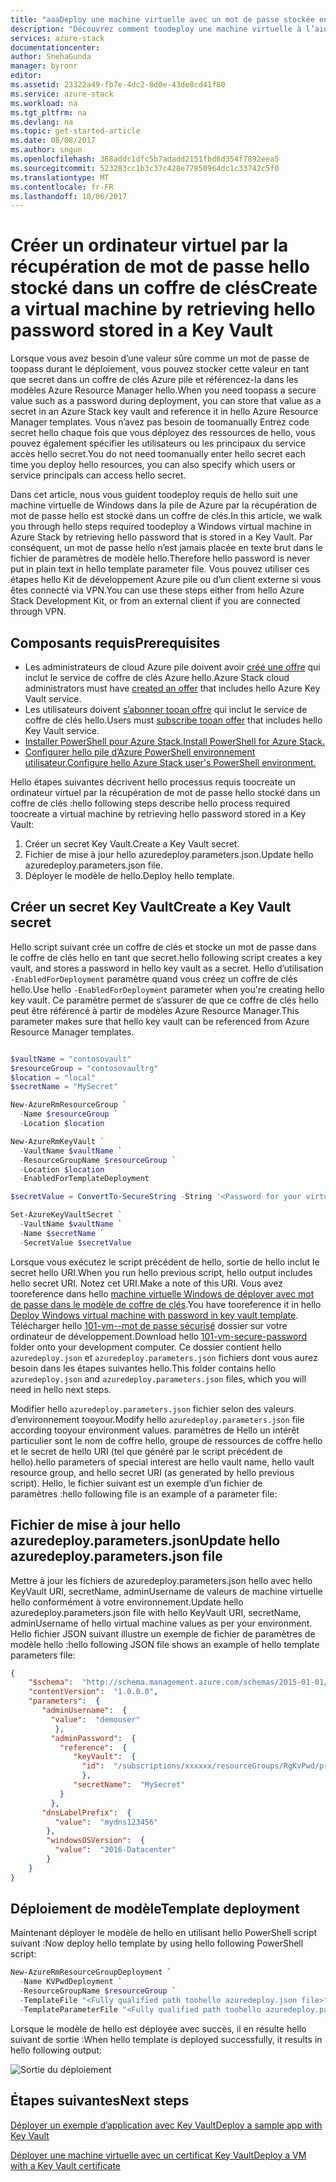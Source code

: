 ```yaml
---
title: "aaaDeploy une machine virtuelle avec un mot de passe stockée en toute sécurité sur la pile de Azure | Documents Microsoft"
description: "Découvrez comment toodeploy une machine virtuelle à l’aide d’un mot de passe stockés dans la pile d’Azure Key Vault"
services: azure-stack
documentationcenter: 
author: SnehaGunda
manager: byronr
editor: 
ms.assetid: 23322a49-fb7e-4dc2-8d0e-43de8cd41f80
ms.service: azure-stack
ms.workload: na
ms.tgt_pltfrm: na
ms.devlang: na
ms.topic: get-started-article
ms.date: 08/08/2017
ms.author: sngun
ms.openlocfilehash: 368addc1dfc5b7adadd2151fbd6d354f7892eea5
ms.sourcegitcommit: 523283cc1b3c37c428e77850964dc1c33742c5f0
ms.translationtype: MT
ms.contentlocale: fr-FR
ms.lasthandoff: 10/06/2017
---
```

# <a name="create-a-virtual-machine-by-retrieving-hello-password-stored-in-a-key-vault"></a><span data-ttu-id="a4274-103">Créer un ordinateur virtuel par la récupération de mot de passe hello stocké dans un coffre de clés</span><span class="sxs-lookup"><span data-stu-id="a4274-103">Create a virtual machine by retrieving hello password stored in a Key Vault</span></span>

<span data-ttu-id="a4274-104">Lorsque vous avez besoin d’une valeur sûre comme un mot de passe de toopass durant le déploiement, vous pouvez stocker cette valeur en tant que secret dans un coffre de clés Azure pile et référencez-la dans les modèles Azure Resource Manager hello.</span><span class="sxs-lookup"><span data-stu-id="a4274-104">When you need toopass a secure value such as a password during deployment, you can store that value as a secret in an Azure Stack key vault and reference it in hello Azure Resource Manager templates.</span></span> <span data-ttu-id="a4274-105">Vous n’avez pas besoin de toomanually Entrez code secret hello chaque fois que vous déployez des ressources de hello, vous pouvez également spécifier les utilisateurs ou les principaux du service accès hello secret.</span><span class="sxs-lookup"><span data-stu-id="a4274-105">You do not need toomanually enter hello secret each time you deploy hello resources, you can also specify which users or service principals can access hello secret.</span></span> 

<span data-ttu-id="a4274-106">Dans cet article, nous vous guident toodeploy requis de hello suit une machine virtuelle de Windows dans la pile de Azure par la récupération de mot de passe hello est stocké dans un coffre de clés.</span><span class="sxs-lookup"><span data-stu-id="a4274-106">In this article, we walk you through hello steps required toodeploy a Windows virtual machine in Azure Stack by retrieving hello password that is stored in a Key Vault.</span></span> <span data-ttu-id="a4274-107">Par conséquent, un mot de passe hello n’est jamais placée en texte brut dans le fichier de paramètres de modèle hello.</span><span class="sxs-lookup"><span data-stu-id="a4274-107">Therefore hello password is never put in plain text in hello template parameter file.</span></span> <span data-ttu-id="a4274-108">Vous pouvez utiliser ces étapes hello Kit de développement Azure pile ou d’un client externe si vous êtes connecté via VPN.</span><span class="sxs-lookup"><span data-stu-id="a4274-108">You can use these steps either from hello Azure Stack Development Kit, or from an external client if you are connected through VPN.</span></span>

## <a name="prerequisites"></a><span data-ttu-id="a4274-109">Composants requis</span><span class="sxs-lookup"><span data-stu-id="a4274-109">Prerequisites</span></span>

* <span data-ttu-id="a4274-110">Les administrateurs de cloud Azure pile doivent avoir [créé une offre](azure-stack-create-offer.md) qui inclut le service de coffre de clés Azure hello.</span><span class="sxs-lookup"><span data-stu-id="a4274-110">Azure Stack cloud administrators must have [created an offer](azure-stack-create-offer.md) that includes hello Azure Key Vault service.</span></span>  
* <span data-ttu-id="a4274-111">Les utilisateurs doivent [s’abonner tooan offre](azure-stack-subscribe-plan-provision-vm.md) qui inclut le service de coffre de clés hello.</span><span class="sxs-lookup"><span data-stu-id="a4274-111">Users must [subscribe tooan offer](azure-stack-subscribe-plan-provision-vm.md) that includes hello Key Vault service.</span></span>  
* [<span data-ttu-id="a4274-112">Installer PowerShell pour Azure Stack.</span><span class="sxs-lookup"><span data-stu-id="a4274-112">Install PowerShell for Azure Stack.</span></span>](azure-stack-powershell-install.md)  
* [<span data-ttu-id="a4274-113">Configurer hello pile d’Azure PowerShell environnement utilisateur.</span><span class="sxs-lookup"><span data-stu-id="a4274-113">Configure hello Azure Stack user's PowerShell environment.</span></span>](azure-stack-powershell-configure-user.md)

<span data-ttu-id="a4274-114">Hello étapes suivantes décrivent hello processus requis toocreate un ordinateur virtuel par la récupération de mot de passe hello stocké dans un coffre de clés :</span><span class="sxs-lookup"><span data-stu-id="a4274-114">hello following steps describe hello process required toocreate a virtual machine by retrieving hello password stored in a Key Vault:</span></span>

1. <span data-ttu-id="a4274-115">Créer un secret Key Vault.</span><span class="sxs-lookup"><span data-stu-id="a4274-115">Create a Key Vault secret.</span></span>
2. <span data-ttu-id="a4274-116">Fichier de mise à jour hello azuredeploy.parameters.json.</span><span class="sxs-lookup"><span data-stu-id="a4274-116">Update hello azuredeploy.parameters.json file.</span></span>
3. <span data-ttu-id="a4274-117">Déployer le modèle de hello.</span><span class="sxs-lookup"><span data-stu-id="a4274-117">Deploy hello template.</span></span>

## <a name="create-a-key-vault-secret"></a><span data-ttu-id="a4274-118">Créer un secret Key Vault</span><span class="sxs-lookup"><span data-stu-id="a4274-118">Create a Key Vault secret</span></span>

<span data-ttu-id="a4274-119">Hello script suivant crée un coffre de clés et stocke un mot de passe dans le coffre de clés hello en tant que secret.</span><span class="sxs-lookup"><span data-stu-id="a4274-119">hello following script creates a key vault, and stores a password in hello key vault as a secret.</span></span> <span data-ttu-id="a4274-120">Hello d’utilisation `-EnabledForDeployment` paramètre quand vous créez un coffre de clés hello.</span><span class="sxs-lookup"><span data-stu-id="a4274-120">Use hello `-EnabledForDeployment` parameter when you're creating hello key vault.</span></span> <span data-ttu-id="a4274-121">Ce paramètre permet de s’assurer de que ce coffre de clés hello peut être référencé à partir de modèles Azure Resource Manager.</span><span class="sxs-lookup"><span data-stu-id="a4274-121">This parameter makes sure that hello key vault can be referenced from Azure Resource Manager templates.</span></span>

```powershell

$vaultName = "contosovault"
$resourceGroup = "contosovaultrg"
$location = "local"
$secretName = "MySecret"

New-AzureRmResourceGroup `
  -Name $resourceGroup `
  -Location $location

New-AzureRmKeyVault `
  -VaultName $vaultName `
  -ResourceGroupName $resourceGroup `
  -Location $location
  -EnabledForTemplateDeployment

$secretValue = ConvertTo-SecureString -String '<Password for your virtual machine>' -AsPlainText -Force

Set-AzureKeyVaultSecret `
  -VaultName $vaultName `
  -Name $secretName `
  -SecretValue $secretValue

```

<span data-ttu-id="a4274-122">Lorsque vous exécutez le script précédent de hello, sortie de hello inclut le secret hello URI.</span><span class="sxs-lookup"><span data-stu-id="a4274-122">When you run hello previous script, hello output includes hello secret URI.</span></span> <span data-ttu-id="a4274-123">Notez cet URI.</span><span class="sxs-lookup"><span data-stu-id="a4274-123">Make a note of this URI.</span></span> <span data-ttu-id="a4274-124">Vous avez tooreference dans hello [machine virtuelle Windows de déployer avec mot de passe dans le modèle de coffre de clés](https://github.com/Azure/azure-quickstart-templates/tree/master/101-vm-secure-password).</span><span class="sxs-lookup"><span data-stu-id="a4274-124">You have tooreference it in hello [Deploy Windows virtual machine with password in key vault template](https://github.com/Azure/azure-quickstart-templates/tree/master/101-vm-secure-password).</span></span> <span data-ttu-id="a4274-125">Télécharger hello [101-vm--mot de passe sécurisé](https://github.com/Azure/azure-quickstart-templates/tree/master/101-vm-secure-password) dossier sur votre ordinateur de développement.</span><span class="sxs-lookup"><span data-stu-id="a4274-125">Download hello [101-vm-secure-password](https://github.com/Azure/azure-quickstart-templates/tree/master/101-vm-secure-password) folder onto your development computer.</span></span> <span data-ttu-id="a4274-126">Ce dossier contient hello `azuredeploy.json` et `azuredeploy.parameters.json` fichiers dont vous aurez besoin dans les étapes suivantes hello.</span><span class="sxs-lookup"><span data-stu-id="a4274-126">This folder contains hello `azuredeploy.json` and `azuredeploy.parameters.json` files, which you will need in hello next steps.</span></span>

<span data-ttu-id="a4274-127">Modifier hello `azuredeploy.parameters.json` fichier selon des valeurs d’environnement tooyour.</span><span class="sxs-lookup"><span data-stu-id="a4274-127">Modify hello `azuredeploy.parameters.json` file according tooyour environment values.</span></span> <span data-ttu-id="a4274-128">paramètres de Hello un intérêt particulier sont le nom de coffre hello, groupe de ressources de coffre hello et le secret de hello URI (tel que généré par le script précédent de hello).</span><span class="sxs-lookup"><span data-stu-id="a4274-128">hello parameters of special interest are hello vault name, hello vault resource group, and hello secret URI (as generated by hello previous script).</span></span> <span data-ttu-id="a4274-129">Hello, le fichier suivant est un exemple d’un fichier de paramètres :</span><span class="sxs-lookup"><span data-stu-id="a4274-129">hello following file is an example of a parameter file:</span></span>

## <a name="update-hello-azuredeployparametersjson-file"></a><span data-ttu-id="a4274-130">Fichier de mise à jour hello azuredeploy.parameters.json</span><span class="sxs-lookup"><span data-stu-id="a4274-130">Update hello azuredeploy.parameters.json file</span></span>

<span data-ttu-id="a4274-131">Mettre à jour les fichiers de azuredeploy.parameters.json hello avec hello KeyVault URI, secretName, adminUsername de valeurs de machine virtuelle hello conformément à votre environnement.</span><span class="sxs-lookup"><span data-stu-id="a4274-131">Update hello azuredeploy.parameters.json file with hello KeyVault URI, secretName, adminUsername of hello virtual machine values as per your environment.</span></span> <span data-ttu-id="a4274-132">Hello fichier JSON suivant illustre un exemple de fichier de paramètres de modèle hello :</span><span class="sxs-lookup"><span data-stu-id="a4274-132">hello following JSON file shows an example of hello template parameters file:</span></span> 

```json
{
    "$schema":  "http://schema.management.azure.com/schemas/2015-01-01/deploymentParameters.json#",
    "contentVersion":  "1.0.0.0",
    "parameters":  {
       "adminUsername":  {
         "value":  "demouser"
          },
         "adminPassword":  {
           "reference":  {
              "keyVault":  {
                "id":  "/subscriptions/xxxxxx/resourceGroups/RgKvPwd/providers/Microsoft.KeyVault/vaults/KvPwd"
                },
              "secretName":  "MySecret"
           }
         },
       "dnsLabelPrefix":  {
          "value":  "mydns123456"
        },
        "windowsOSVersion":  {
          "value":  "2016-Datacenter"
        }
    }
}

```

## <a name="template-deployment"></a><span data-ttu-id="a4274-133">Déploiement de modèle</span><span class="sxs-lookup"><span data-stu-id="a4274-133">Template deployment</span></span>

<span data-ttu-id="a4274-134">Maintenant déployer le modèle de hello en utilisant hello PowerShell script suivant :</span><span class="sxs-lookup"><span data-stu-id="a4274-134">Now deploy hello template by using hello following PowerShell script:</span></span>

```powershell
New-AzureRmResourceGroupDeployment `
  -Name KVPwdDeployment `
  -ResourceGroupName $resourceGroup `
  -TemplateFile "<Fully qualified path toohello azuredeploy.json file>" `
  -TemplateParameterFile "<Fully qualified path toohello azuredeploy.parameters.json file>"
```
<span data-ttu-id="a4274-135">Lorsque le modèle de hello est déployée avec succès, il en résulte hello suivant de sortie :</span><span class="sxs-lookup"><span data-stu-id="a4274-135">When hello template is deployed successfully, it results in hello following output:</span></span>

![Sortie du déploiement](media\azure-stack-kv-deploy-vm-with-secret/deployment-output.png)


## <a name="next-steps"></a><span data-ttu-id="a4274-137">Étapes suivantes</span><span class="sxs-lookup"><span data-stu-id="a4274-137">Next steps</span></span>
[<span data-ttu-id="a4274-138">Déployer un exemple d’application avec Key Vault</span><span class="sxs-lookup"><span data-stu-id="a4274-138">Deploy a sample app with Key Vault</span></span>](azure-stack-kv-sample-app.md)

[<span data-ttu-id="a4274-139">Déployer une machine virtuelle avec un certificat Key Vault</span><span class="sxs-lookup"><span data-stu-id="a4274-139">Deploy a VM with a Key Vault certificate</span></span>](azure-stack-kv-push-secret-into-vm.md)

